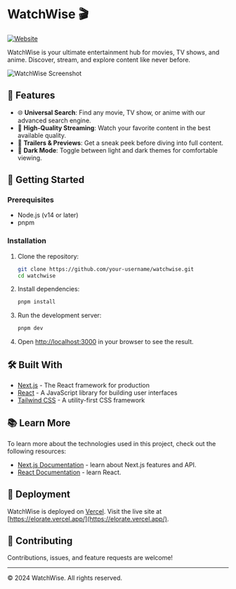 # WatchWise 🎬

[![Website](https://img.shields.io/badge/Visit-WatchWise-blue)](https://elorate.vercel.app/)

WatchWise is your ultimate entertainment hub for movies, TV shows, and anime. Discover, stream, and explore content like never before.

![WatchWise Screenshot](path/to/screenshot.png)

## 🌟 Features

- 🌐 **Universal Search**: Find any movie, TV show, or anime with our advanced search engine.
- 🎥 **High-Quality Streaming**: Watch your favorite content in the best available quality.
- 🍿 **Trailers & Previews**: Get a sneak peek before diving into full content.
- 🌙 **Dark Mode**: Toggle between light and dark themes for comfortable viewing.

## 🚀 Getting Started

### Prerequisites

- Node.js (v14 or later)
- pnpm

### Installation

1. Clone the repository:
   ```bash
   git clone https://github.com/your-username/watchwise.git
   cd watchwise
   ```

2. Install dependencies:
   ```bash
   pnpm install
   ```

3. Run the development server:
   ```bash
   pnpm dev
   ```

4. Open [http://localhost:3000](http://localhost:3000) in your browser to see the result.

## 🛠️ Built With

- [Next.js](https://nextjs.org/) - The React framework for production
- [React](https://reactjs.org/) - A JavaScript library for building user interfaces
- [Tailwind CSS](https://tailwindcss.com/) - A utility-first CSS framework

## 📚 Learn More

To learn more about the technologies used in this project, check out the following resources:

- [Next.js Documentation](https://nextjs.org/docs) - learn about Next.js features and API.
- [React Documentation](https://reactjs.org/docs/getting-started.html) - learn React.

## 🚀 Deployment

WatchWise is deployed on [Vercel](https://vercel.com/). Visit the live site at [https://elorate.vercel.app/](https://elorate.vercel.app/).

## 🤝 Contributing

Contributions, issues, and feature requests are welcome! 


---

© 2024 WatchWise. All rights reserved.
